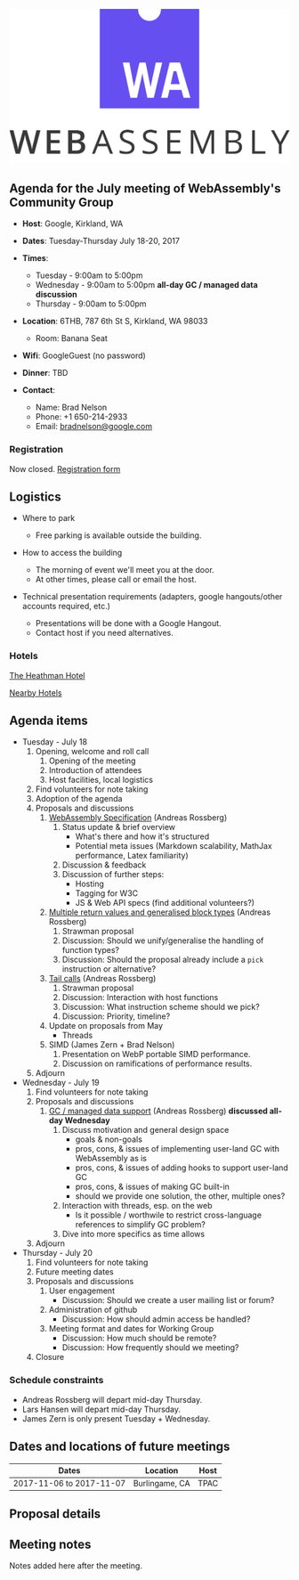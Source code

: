 ![WebAssembly logo](/images/WebAssembly.png)

## Agenda for the July meeting of WebAssembly's Community Group

- **Host**: Google, Kirkland, WA
- **Dates**: Tuesday-Thursday July 18-20, 2017
- **Times**:
    - Tuesday - 9:00am to 5:00pm
    - Wednesday - 9:00am to 5:00pm **all-day GC / managed data discussion**
    - Thursday - 9:00am to 5:00pm
- **Location**: 6THB, 787 6th St S, Kirkland, WA 98033
    - Room: Banana Seat
- **Wifi**: GoogleGuest (no password)
- **Dinner**: TBD

- **Contact**:
    - Name: Brad Nelson
    - Phone: +1 650-214-2933
    - Email: bradnelson@google.com

### Registration

Now closed.
[Registration form](https://goo.gl/forms/R4CKTBKSnhW5QF852)

## Logistics

* Where to park
  - Free parking is available outside the building.

* How to access the building
  - The morning of event we'll meet you at the door.
  - At other times, please call or email the host.

* Technical presentation requirements (adapters, google hangouts/other accounts required, etc.)
  - Presentations will be done with a Google Hangout.
  - Contact host if you need alternatives.

### Hotels

[The Heathman Hotel](https://www.heathmankirkland.com/)

[Nearby Hotels](https://www.google.com/maps/search/Hotels+near+google+kirkland/@47.6682914,-122.1933552,14z)

## Agenda items

* Tuesday - July 18
    1. Opening, welcome and roll call
        1. Opening of the meeting
        1. Introduction of attendees
        1. Host facilities, local logistics
    1. Find volunteers for note taking
    1. Adoption of the agenda
    1. Proposals and discussions
        1. [WebAssembly Specification](https://webassembly.github.io/spec/) (Andreas Rossberg)
            1. Status update & brief overview
                * What's there and how it's structured
                * Potential meta issues (Markdown scalability, MathJax performance, Latex familiarity)
            1. Discussion & feedback
            1. Discussion of further steps:
                * Hosting
                * Tagging for W3C
                * JS & Web API specs (find additional volunteers?)
        1. [Multiple return values and generalised block types](https://github.com/WebAssembly/multi-value/) (Andreas Rossberg)
            1. Strawman proposal
            1. Discussion: Should we unify/generalise the handling of function types?
            1. Discussion: Should the proposal already include a `pick` instruction or alternative?
        1. [Tail calls](https://github.com/WebAssembly/tail-call/) (Andreas Rossberg)
            1. Strawman proposal
            1. Discussion: Interaction with host functions
            1. Discussion: What instruction scheme should we pick?
            1. Discussion: Priority, timeline?
        1. Update on proposals from May
           - Threads
        1. SIMD (James Zern + Brad Nelson)
            1. Presentation on WebP portable SIMD performance.
            1. Discussion on ramifications of performance results.
    1. Adjourn
* Wednesday - July 19
    1. Find volunteers for note taking
    1. Proposals and discussions
        1. [GC / managed data support](https://github.com/WebAssembly/gc/) (Andreas Rossberg) **discussed all-day Wednesday**
            1. Discuss motivation and general design space
               * goals & non-goals
               * pros, cons, & issues of implementing user-land GC with WebAssembly as is
               * pros, cons, & issues of adding hooks to support user-land GC
               * pros, cons, & issues of making GC built-in
               * should we provide one solution, the other, multiple ones?
            1. Interaction with threads, esp. on the web
               * Is it possible / worthwile to restrict cross-language references to simplify GC problem?
            1. Dive into more specifics as time allows
    1. Adjourn
* Thursday - July 20
    1. Find volunteers for note taking
    1. Future meeting dates
    1. Proposals and discussions
        1. User engagement
           * Discussion: Should we create a user mailing list or forum?
        1. Administration of github
           * Discussion: How should admin access be handled?
        1. Meeting format and dates for Working Group
           * Discussion: How much should be remote?
           * Discussion: How frequently should we meeting?
    1. Closure

### Schedule constraints

* Andreas Rossberg will depart mid-day Thursday.
* Lars Hansen will depart mid-day Thursday.
* James Zern is only present Tuesday + Wednesday.

## Dates and locations of future meetings

| Dates                    | Location          | Host       |
|--------------------------|-------------------|------------|
| 2017-11-06 to 2017-11-07 | Burlingame, CA    | TPAC       |

## Proposal details


## Meeting notes

Notes added here after the meeting.
